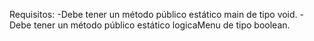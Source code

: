 Requisitos:
-Debe tener un método público estático main de tipo void.
-Debe tener un método público estático logicaMenu de tipo boolean.